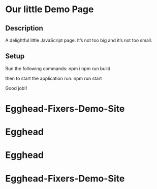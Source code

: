 # Our little Demo Page



## Description
A delightful little JavaScript page. It’s not too big and it’s not too small. 

## Setup
Run the following commands:
npm i 
npm run build

then to start the application run:
npm run start

Good job!!
# Egghead-Fixers-Demo-Site
# Egghead
# Egghead
# Egghead-Fixers-Demo-Site
